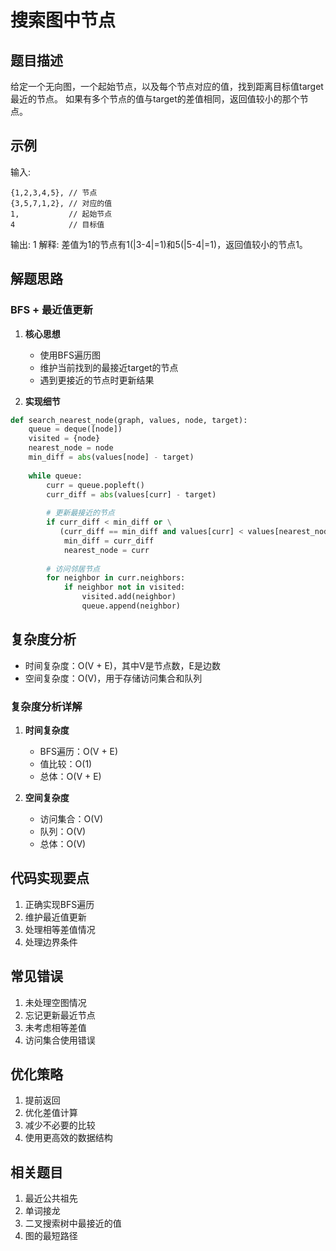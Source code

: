 # 搜索图中节点

## 题目描述
给定一个无向图，一个起始节点，以及每个节点对应的值，找到距离目标值target最近的节点。
如果有多个节点的值与target的差值相同，返回值较小的那个节点。

## 示例
输入:
```
{1,2,3,4,5}, // 节点
{3,5,7,1,2}, // 对应的值
1,           // 起始节点
4            // 目标值
```
输出: 1
解释: 差值为1的节点有1(|3-4|=1)和5(|5-4|=1)，返回值较小的节点1。

## 解题思路

### BFS + 最近值更新
1. **核心思想**
   - 使用BFS遍历图
   - 维护当前找到的最接近target的节点
   - 遇到更接近的节点时更新结果

2. **实现细节**
```python
def search_nearest_node(graph, values, node, target):
    queue = deque([node])
    visited = {node}
    nearest_node = node
    min_diff = abs(values[node] - target)
    
    while queue:
        curr = queue.popleft()
        curr_diff = abs(values[curr] - target)
        
        # 更新最接近的节点
        if curr_diff < min_diff or \
           (curr_diff == min_diff and values[curr] < values[nearest_node]):
            min_diff = curr_diff
            nearest_node = curr
            
        # 访问邻居节点
        for neighbor in curr.neighbors:
            if neighbor not in visited:
                visited.add(neighbor)
                queue.append(neighbor)
```

## 复杂度分析
- 时间复杂度：O(V + E)，其中V是节点数，E是边数
- 空间复杂度：O(V)，用于存储访问集合和队列

### 复杂度分析详解
1. **时间复杂度**
   - BFS遍历：O(V + E)
   - 值比较：O(1)
   - 总体：O(V + E)

2. **空间复杂度**
   - 访问集合：O(V)
   - 队列：O(V)
   - 总体：O(V)

## 代码实现要点
1. 正确实现BFS遍历
2. 维护最近值更新
3. 处理相等差值情况
4. 处理边界条件

## 常见错误
1. 未处理空图情况
2. 忘记更新最近节点
3. 未考虑相等差值
4. 访问集合使用错误

## 优化策略
1. 提前返回
2. 优化差值计算
3. 减少不必要的比较
4. 使用更高效的数据结构

## 相关题目
1. 最近公共祖先
2. 单词接龙
3. 二叉搜索树中最接近的值
4. 图的最短路径 